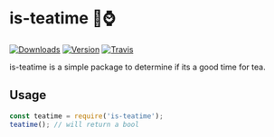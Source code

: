 # is-teatime 🍵⌚
[![Downloads](https://img.shields.io/npm/dt/is-teatime.svg?maxAge=3600)](https://www.npmjs.com/package/is-teatime)
[![Version](https://img.shields.io/npm/v/is-teatime.svg?maxAge=3600)](https://www.npmjs.com/package/is-teatime)
[![Travis](https://api.travis-ci.org/fyk0/is-teatime.svg?branch=master)](https://travis-ci.org/dragonfire535/is-teatime)

is-teatime is a simple package to determine if its a good time for tea.

## Usage
```js
const teatime = require('is-teatime');
teatime(); // will return a bool
```
